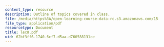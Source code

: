 ```yaml
---
content_type: resource
description: Outline of topics covered in class.
file: /media/https%3A/open-learning-course-data-rc.s3.amazonaws.com/15-024-applied-economics-for-managers-summer-2004/62bf3ff617406cf7d5aad760588131ce_lec8.pdf
file_type: application/pdf
resourcetype: Document
title: lec8.pdf
uid: 62bf3ff6-1740-6cf7-d5aa-d760588131ce
---
```

